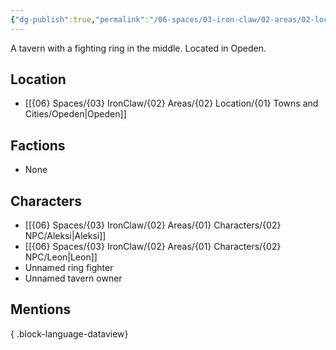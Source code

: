 ```yaml
---
{"dg-publish":true,"permalink":"/06-spaces/03-iron-claw/02-areas/02-location/01-towns-and-cities/01-landmarks/01-opeden/opeden-tavern/","title":"Opeden Tavern"}
---
```



A tavern with a fighting ring in the middle. Located in Opeden.

## Location

- [[{06} Spaces/{03} IronClaw/{02} Areas/{02} Location/{01} Towns and Cities/Opeden\|Opeden]]

## Factions

- None

## Characters

- [[{06} Spaces/{03} IronClaw/{02} Areas/{01} Characters/{02} NPC/Aleksi\|Aleksi]]
- [[{06} Spaces/{03} IronClaw/{02} Areas/{01} Characters/{02} NPC/Leon\|Leon]]
- Unnamed ring fighter
- Unnamed tavern owner

## Mentions


{ .block-language-dataview}
